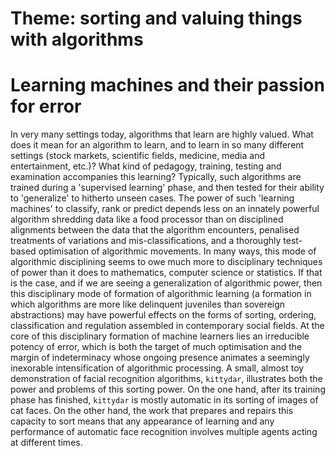# Theme: sorting and valuing things with algorithms

# Learning machines and their passion for error 

In very many settings today, algorithms that learn are highly valued. What does it mean for an algorithm to learn, and to learn in so many different settings (stock markets, scientific fields, medicine, media and entertainment, etc.)? What kind of pedagogy, training, testing and examination accompanies this learning? Typically, such algorithms are trained during a 'supervised learning' phase, and then tested for their ability to 'generalize' to hitherto unseen cases. The power of such 'learning machines' to classify, rank or predict depends less on an innately powerful algorithm shredding data like a food processor than on disciplined alignments between the data that the algorithm encounters, penalised treatments of variations and mis-classifications, and a thoroughly test-based optimisation of algorithmic movements. In many ways, this mode of algorithmic disciplining seems to owe much more to disciplinary techniques of power than it does to mathematics, computer science or statistics. If that is the case, and if we are seeing a generalization of algorithmic power, then this disciplinary mode of formation of algorithmic learning (a formation in which algorithms are more like delinquent juveniles than sovereign abstractions) may have powerful effects on the forms of sorting, ordering, classification and regulation assembled in contemporary social fields. At the core of this disciplinary formation of machine learners lies an irreducible potency of error, which is both the target of much optimisation and the margin of indeterminacy whose ongoing presence animates a seemingly inexorable intensification of algorithmic processing.  A small, almost toy demonstration of facial recognition algorithms, `kittydar`, illustrates both the power and problems of this sorting power. On the one hand, after its training phase has finished, `kittydar` is mostly automatic in its sorting of images of cat faces. On the other hand, the work that prepares and repairs this capacity to sort means that any appearance of learning and any performance of automatic face recognition involves multiple agents acting at different times. 
